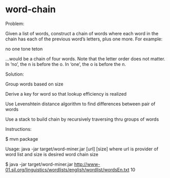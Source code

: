 # word-chain

Problem:

Given a list of words, construct a chain of words where each word in the chain has each of the previous word’s letters, plus one more. For example:

no
one
tone
teton

...would be a chain of four words. Note that the letter order does not matter. In ‘no’, the n is before the o. In ‘one’, the o is before the n.

Solution:

Group words based on size

Derive a key for word so that lookup efficiency is realized

Use Levenshtein distance algorithm to find differences between pair of words

Use a stack to build chain by recursively traversing thru groups of words

Instructions: 

$ mvn package

Usage: java -jar target/word-miner.jar [url] [size] where url is provider of word list and size is desired word chain size

$ java -jar target/word-miner.jar http://www-01.sil.org/linguistics/wordlists/english/wordlist/wordsEn.txt 10
